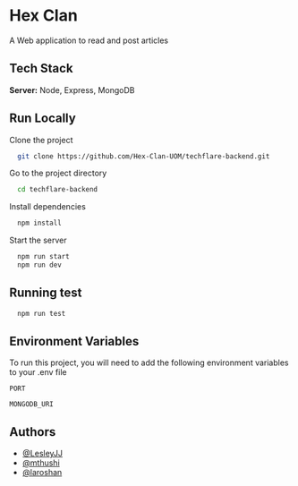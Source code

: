 # Hex Clan
A Web application to read and post articles

## Tech Stack
**Server:** Node, Express, MongoDB


## Run Locally
Clone the project

```bash
  git clone https://github.com/Hex-Clan-UOM/techflare-backend.git
```

Go to the project directory

```bash
  cd techflare-backend
```

Install dependencies

```bash
  npm install
```

Start the server

```bash
  npm run start
  npm run dev

```

## Running test

```bash
  npm run test
```
## Environment Variables

To run this project, you will need to add the following environment variables to your .env file

`PORT`

`MONGODB_URI`

## Authors

- [@LesleyJJ](https://github.com/LesleyJJ)
- [@mthushi](https://github.com/mthushi)
- [@laroshan](https://github.com/laroshan)